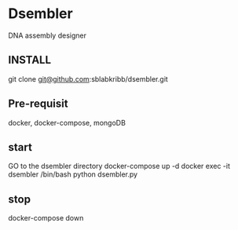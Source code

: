 # Dsembler
DNA assembly designer

## INSTALL
git clone git@github.com:sblabkribb/dsembler.git

## Pre-requisit
docker, docker-compose, mongoDB

## start
  GO to the dsembler directory
  docker-compose up -d
  docker exec -it dsembler /bin/bash
  python dsembler.py


## stop
docker-compose down
